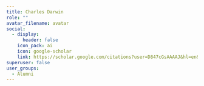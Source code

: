 ```yaml
---
title: Charles Darwin
role: ""
avatar_filename: avatar
social:
  - display:
      header: false
    icon_pack: ai
    icon: google-scholar
    link: https://scholar.google.com/citations?user=D847cGsAAAAJ&hl=en&oi=ao
superuser: false
user_groups:
  - Alumni
---
```


